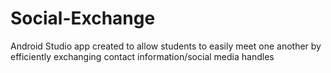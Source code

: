 # Social-Exchange
Android Studio app created to allow students to easily meet one another by efficiently exchanging contact information/social media handles
